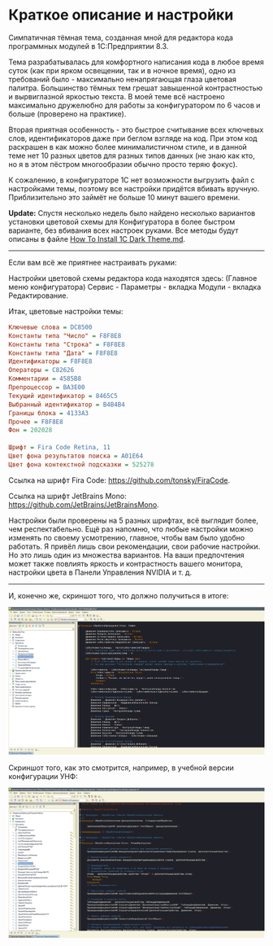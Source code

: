 # Краткое описание и настройки

Симпатичная тёмная тема, созданная мной для редактора кода программных модулей в 1С:Предприятии 8.3.

Тема разрабатывалась для комфортного написания кода в любое время суток (как при ярком освещении, так и в ночное время), одно из требований было - максимально ненапрягающая глаза цветовая палитра. Большинство тёмных тем грешат завышенной контрастностью и вырвиглазной яркостью текста. В моей теме всё настроено максимально дружелюбно для работы за конфигуратором по 6 часов и больше (проверено на практике).

Вторая приятная особенность - это быстрое считывание всех ключевых слов, идентификаторов даже при беглом взгляде на код. При этом код раскрашен в как можно более минималистичном стиле, и в данной теме нет 10 разных цветов для разных типов данных (не знаю как кто, но я в этом пёстром многообразии обычно просто теряю фокус).

К сожалению, в конфигураторе 1С нет возможности выгрузить файл с настройками темы, поэтому все настройки придётся вбивать вручную. Приблизительно это займёт не больше 10 минут вашего времени.

**Update:** Спустя несколько недель было найдено несколько вариантов установки цветовой схемы для Конфигуратора в более быстром варианте, без вбивания всех настроек руками. Все методы будут описаны в файле [How To Install 1C Dark Theme.md](https://github.com/sudomango/1C-Dark-Theme-Custom/blob/main/How%20To%20Install%201C%20Dark%20Theme.md).

<hr>

Если вам всё же приятнее настраивать руками:

Настройки цветовой схемы редактора кода находятся здесь: (Главное меню конфигуратора) Сервис - Параметры - вкладка Модули - вкладка Редактирование.

Итак, цветовые настройки темы:

```ini
Ключевые слова = DC8500
Константы типа "Число" = F8F8E8
Константы типа "Строка" = F8F8E8
Константы типа "Дата" = F8F8E8
Идентификаторы = F8F8E8
Операторы = C82626
Комментарии = 4585B8
Препроцессор = BA3E00
Текущий идентификатор = 8465C5
Выбранный идентификатор = B4B4B4
Границы блока = 4133A3
Прочее = F8F8E8
Фон = 202028

Шрифт = Fira Code Retina, 11
Цвет фона результатов поиска = A01E64
Цвет фона контекстной подсказки = 525278
```

Ссылка на шрифт Fira Code: https://github.com/tonsky/FiraCode.

Ссылка на шрифт JetBrains Mono: https://github.com/JetBrains/JetBrainsMono.

Настройки были проверены на 5 разных шрифтах, всё выглядит более, чем респектабельно. Ещё раз напомню, что любые настройки можно изменять по своему усмотрению, главное, чтобы вам было удобно работать. Я привёл лишь свои рекомендации, свои рабочие настройки. Но это лишь один из множества вариантов. На ваши предпочтения может также повлиять яркость и контрастность вашего монитора, настройки цвета в Панели Управления NVIDIA и т. д.

<hr>

И, конечно же, скриншот того, что должно получиться в итоге:

![Dark Theme Screenshot](https://github.com/sudomango/1C-Dark-Theme-Custom/blob/main/Dark_Theme_Screenshot.jpg)

Скриншот того, как это смотрится, например, в учебной версии конфигурации УНФ:

![Dark Theme Screenshot Demo](https://github.com/sudomango/1C-Dark-Theme-Custom/blob/main/Dark_Theme_Screenshot_Demo.jpg)
